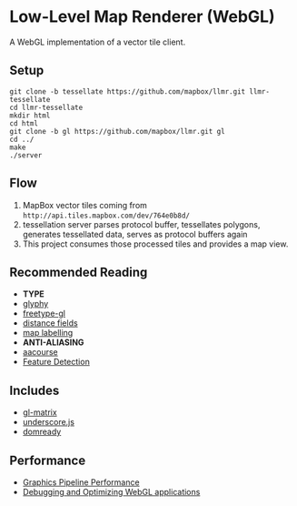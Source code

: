 # Low-Level Map Renderer (WebGL)

A WebGL implementation of a vector tile client.

## Setup

```
git clone -b tessellate https://github.com/mapbox/llmr.git llmr-tessellate
cd llmr-tessellate
mkdir html
cd html
git clone -b gl https://github.com/mapbox/llmr.git gl
cd ../
make
./server
```

## Flow

1. MapBox vector tiles coming from `http://api.tiles.mapbox.com/dev/764e0b8d/`
2. tessellation server parses protocol buffer, tessellates polygons, generates
   tessellated data, serves as protocol buffers again
3. This project consumes those processed tiles and provides a map view.

## Recommended Reading

- **TYPE**
- [glyphy](https://code.google.com/p/glyphy/)
- [freetype-gl](https://code.google.com/p/freetype-gl/)
- [distance fields](http://bytewrangler.blogspot.com/2011/10/signed-distance-fields.html)
- [map labelling](http://i11www.iti.uni-karlsruhe.de/~awolff/map-labeling/bibliography/maplab_date.html)
- **ANTI-ALIASING**
- [aacourse](http://iryoku.com/aacourse/)
- [Feature Detection](http://www.browserleaks.com/webgl)

## Includes

- [gl-matrix](https://github.com/toji/gl-matrix)
- [underscore.js](http://underscorejs.org/)
- [domready](https://github.com/ded/domready)

## Performance

- [Graphics Pipeline Performance](http://http.developer.nvidia.com/GPUGems/gpugems_ch28.html)
- [Debugging and Optimizing WebGL applications](https://docs.google.com/presentation/d/12AGAUmElB0oOBgbEEBfhABkIMCL3CUX7kdAPLuwZ964)
